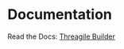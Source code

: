 # Documentation

Read the Docs: [Threagile Builder](https://vanheemstrasystems-threagile-builder.readthedocs.io/en/latest/)
